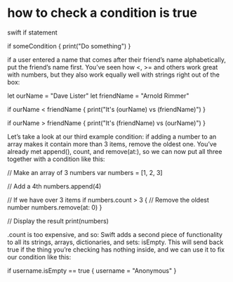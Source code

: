 # how to check a condition is true
swift if statement

if someCondition {
    print("Do something")
}

if a user entered a name that comes after their friend’s name alphabetically, put the friend’s name first. You’ve seen how <, >= and others work great with numbers, but they also work equally well with strings right out of the box:

let ourName = "Dave Lister"
let friendName = "Arnold Rimmer"

if ourName < friendName {
    print("It's \(ourName) vs \(friendName)")
}

if ourName > friendName {
    print("It's \(friendName) vs \(ourName)")
}

Let’s take a look at our third example condition: if adding a number to an array makes it contain more than 3 items, remove the oldest one. You’ve already met append(), count, and remove(at:), so we can now put all three together with a condition like this:

// Make an array of 3 numbers
var numbers = [1, 2, 3]

// Add a 4th
numbers.append(4)

// If we have over 3 items
if numbers.count > 3 {
    // Remove the oldest number
    numbers.remove(at: 0)
}

// Display the result
print(numbers)

.count is too expensive, and so: 
Swift adds a second piece of functionality to all its strings, arrays, dictionaries, and sets: isEmpty. This will send back true if the thing you’re checking has nothing inside, and we can use it to fix our condition like this:

if username.isEmpty == true {
    username = "Anonymous"
}